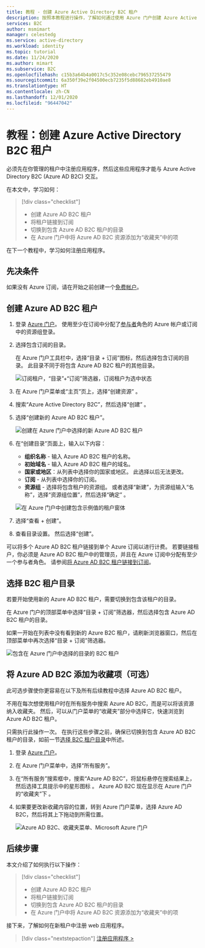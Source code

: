```yaml
---
title: 教程 - 创建 Azure Active Directory B2C 租户
description: 按照本教程进行操作，了解如何通过使用 Azure 门户创建 Azure Active Directory B2C 租户来准备注册应用程序。
services: B2C
author: msmimart
manager: celestedg
ms.service: active-directory
ms.workload: identity
ms.topic: tutorial
ms.date: 11/24/2020
ms.author: mimart
ms.subservice: B2C
ms.openlocfilehash: c15b3a64b4a0017c5c352e08cebc796537255479
ms.sourcegitcommit: 6a350f39e2f04500ecb7235f5d88682eb4910ae8
ms.translationtype: HT
ms.contentlocale: zh-CN
ms.lasthandoff: 12/01/2020
ms.locfileid: "96447042"
---
```

# <a name="tutorial-create-an-azure-active-directory-b2c-tenant"></a>教程：创建 Azure Active Directory B2C 租户

必须先在你管理的租户中注册应用程序，然后这些应用程序才能与 Azure Active Directory B2C (Azure AD B2C) 交互。

在本文中，学习如何：

> [!div class="checklist"]
> * 创建 Azure AD B2C 租户
> * 将租户链接到订阅
> * 切换到包含 Azure AD B2C 租户的目录
> * 在 Azure 门户中将 Azure AD B2C 资源添加为“收藏夹”中的项

在下一个教程中，学习如何注册应用程序。

## <a name="prerequisites"></a>先决条件

如果没有 Azure 订阅，请在开始之前创建一个[免费帐户](https://azure.microsoft.com/free/?WT.mc_id=A261C142F)。

## <a name="create-an-azure-ad-b2c-tenant"></a>创建 Azure AD B2C 租户

1. 登录 [Azure 门户](https://portal.azure.com/)。 使用至少在订阅中分配了[参与者](../role-based-access-control/built-in-roles.md)角色的 Azure 帐户或订阅中的资源组登录。

1. 选择包含订阅的目录。

    在 Azure 门户工具栏中，选择“目录 + 订阅”图标，然后选择包含订阅的目录。 此目录不同于将包含 Azure AD B2C 租户的其他目录。

    ![订阅租户，“目录”+“订阅”筛选器，订阅租户为选中状态](media/tutorial-create-tenant/portal-01-pick-directory.png)

1. 在 Azure 门户菜单或“主页”页上，选择“创建资源” 。
1. 搜索“Azure Active Directory B2C”，然后选择“创建” 。
1. 选择“创建新的 Azure AD B2C 租户”。

    ![创建在 Azure 门户中选择的新 Azure AD B2C 租户](media/tutorial-create-tenant/portal-02-create-tenant.png)

1. 在“创建目录”页面上，输入以下内容：

   - **组织名称** - 输入 Azure AD B2C 租户的名称。
   - **初始域名** - 输入 Azure AD B2C 租户的域名。
   - **国家或地区**：从列表中选择你的国家或地区。 此选择以后无法更改。
   - **订阅** - 从列表中选择你的订阅。
   - **资源组** - 选择将包含租户的资源组。 或者选择“新建”，为资源组输入“名称”，选择“资源组位置”，然后选择“确定”   。

    ![在 Azure 门户中创建包含示例值的租户窗体](media/tutorial-create-tenant/review-and-create-tenant.png)

1. 选择“查看 + 创建”。
1. 查看目录设置。 然后选择“创建”。

可以将多个 Azure AD B2C 租户链接到单个 Azure 订阅以进行计费。 若要链接租户，你必须是 Azure AD B2C 租户中的管理员，并且在 Azure 订阅中分配有至少一个参与者角色。 请参阅[将 Azure AD B2C 租户链接到订阅](billing.md#link-an-azure-ad-b2c-tenant-to-a-subscription)。

## <a name="select-your-b2c-tenant-directory"></a>选择 B2C 租户目录

若要开始使用新的 Azure AD B2C 租户，需要切换到包含该租户的目录。

在 Azure 门户的顶部菜单中选择“目录 + 订阅”筛选器，然后选择包含 Azure AD B2C 租户的目录。

如果一开始在列表中没有看到新的 Azure B2C 租户，请刷新浏览器窗口，然后在顶部菜单中再次选择“目录 + 订阅”筛选器。

![包含在 Azure 门户中选择的目录的 B2C 租户](media/tutorial-create-tenant/portal-07-select-tenant-directory.png)

## <a name="add-azure-ad-b2c-as-a-favorite-optional"></a>将 Azure AD B2C 添加为收藏项（可选）

此可选步骤使你更容易在以下及所有后续教程中选择 Azure AD B2C 租户。

不用在每次想使用租户时在所有服务中搜索 Azure AD B2C，而是可以将该资源纳入收藏夹。 然后，可以从门户菜单的“收藏夹”部分中选择它，快速浏览到 Azure AD B2C 租户。

只需执行此操作一次。 在执行这些步骤之前，确保已切换到包含 Azure AD B2C 租户的目录，如前一节[选择 B2C 租户目录](#select-your-b2c-tenant-directory)中所述。

1. 登录 [Azure 门户](https://portal.azure.com)。
1. 在 Azure 门户菜单中，选择“所有服务”。
1. 在“所有服务”搜索框中，搜索“Azure AD B2C”，将鼠标悬停在搜索结果上，然后选择工具提示中的星形图标 。 Azure AD B2C 现在显示在 Azure 门户的“收藏夹”下 。
1. 如果要更改新收藏内容的位置，转到 Azure 门户菜单，选择 Azure AD B2C，然后将其上下拖动到所需位置。

    ![Azure AD B2C、收藏夹菜单、Microsoft Azure 门户](media/tutorial-create-tenant/portal-08-b2c-favorite.png)

## <a name="next-steps"></a>后续步骤

本文介绍了如何执行以下操作：

> [!div class="checklist"]
> * 创建 Azure AD B2C 租户
> * 将租户链接到订阅
> * 切换到包含 Azure AD B2C 租户的目录
> * 在 Azure 门户中将 Azure AD B2C 资源添加为“收藏夹”中的项

接下来，了解如何在新租户中注册 web 应用程序。

> [!div class="nextstepaction"]
> [注册应用程序 >](tutorial-register-applications.md)